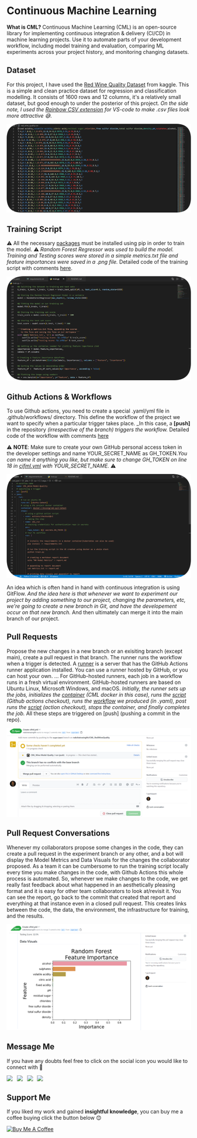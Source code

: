 # Continuous Machine Learning 

**What is CML?** Continuous Machine Learning (CML) is an open-source library for
implementing continuous integration & delivery (CI/CD) in machine learning
projects. Use it to automate parts of your development workflow, including model
training and evaluation, comparing ML experiments across your project history,
and monitoring changing datasets.

## Dataset

For this project, I have used the [Red Wine Quality Dataset](https://www.kaggle.com/uciml/red-wine-quality-cortez-et-al-2009) from kaggle. This is a simple and clean practice dataset for regression and classification modelling. It consists of 1600 rows and 12 columns, it's a relatively small dataset, but good enough to under the posterior of this project. *On the side note, I used the [Rainbow CSV extension](https://marketplace.visualstudio.com/items?itemName=mechatroner.rainbow-csv) for VS-code to make .csv files look more attractive 😅*.

![](imgs/3.png)

## Training Script

⚠️ All the necessary [packages](https://github.com/nakshatrasinghh/CML_RedWineQuality/blob/main/requirements.txt) must be installed using pip in order to train the model. ⚠️ _*Random Forest Regressor was used to build the model. Training and Testing scores were stored in a simple metrics.txt file and feature importances were saved in a .png file.*_ Detailed code of the training script with comments [here](https://github.com/nakshatrasinghh/CML_RedWineQuality/blob/main/train.py).

![](imgs/4.png)

## Github Actions & Workflows

To use Github actions, you need to create a special .yaml/yml file in .github/workflows/ directory. This define the workflow of the project we want to specify when a particular trigger takes place. _In this case, a **[push]** in the repository _(irrespective of the branch) triggers the workflow._ Detailed code of the workflow with comments [here](https://github.com/nakshatrasinghh/CML_RedWineQuality/blob/main/.github/workflows/cifml.yml)

⚠️ **NOTE**: Make sure to create your own GitHub personal access token in the developer settings and name YOUR_SECRET_NAME as GH_TOKEN.*_You can name it anything you like, but make sure to change GH_TOKEN on line 18 in [cifml.yml](https://github.com/nakshatrasinghh/CML_RedWineQuality/blob/main/.github/workflows/cifml.yml) with YOUR_SECRET_NAME_.* ⚠️

![](imgs/5.png)

An idea which is often hand in hand with continuous integration is using GitFlow. *_And the idea here is that whenever we want to experiment our project by adding something to our project, changing the parameters, etc, we're going to create a new branch in Git, and have the developement occur on that new branch._* And then ultimately can merge it into the main branch of our project.

## Pull Requests

Propose the new changes in a new branch or an exisiting branch (except main), create a pull request in that branch. The runner runs the workflow when a trigger is detected. A [runner](https://github.com/actions/runner) is a server that has the GitHub Actions runner application installed. You can use a runner hosted by GitHub, or you can host your own. ... For GitHub-hosted runners, each job in a workflow runs in a fresh virtual environment. GitHub-hosted runners are based on Ubuntu Linux, Microsoft Windows, and macOS. *_Initially, the runner sets up the jobs, initializes the [container](https://github.com/iterative/cml/blob/master/docker/Dockerfile) (CML docker in this case), runs the [script](https://github.com/actions/github-script) (Github actions checkout), runs the [workflow](https://github.com/nakshatrasinghh/CML_RedWineQuality/blob/main/.github/workflows/cifml.yml) we produced (in .yaml), post runs the [script](https://github.com/actions/github-script) (action checkout), stops the container, and finally completes the job._* All these steps are triggered on [push] (pushing a commit in the repo).

![](imgs/1.png)

## Pull Request Conversations 

Whenever my collaborators propose some changes in the code, they can create a pull request in the experiment branch or any other, and a bot will display the Model Metrics and Data Visuals for the changes the collaborator proposed. As a team it can be cumbersome to run the training script locally every time you make changes in the code, with Github Actions this whole process is automated. So, whenever we make changes to the code, we get really fast feedback about what happened in an aesthetically pleasing format and it is easy for other team collaborators to look at/revisit it. You can see the report, go back to the commit that created that report and everything at that instance even in a closed pull request. This creates links between the code, the data, the environment, the infrastructure for training, and the results. 

![](imgs/2.png)

## Message Me
If you have any doubts feel free to click on the social icon you would like to connect with 🤗
<p align="left">
<a href="https://www.linkedin.com/in/nakshatrasinghh/"><img height="42" src="https://user-images.githubusercontent.com/53419293/96712764-3e4e5600-13bd-11eb-81e6-50b8c7ea07eb.png?raw=true"></a>&nbsp;&nbsp;
<a href="https://github.com/nakshatrasinghh"><img height="42" src="https://user-images.githubusercontent.com/53419293/96712562-f7606080-13bc-11eb-86dd-b91470be7b55.png?raw=true"></a>&nbsp;&nbsp;
<a href="https://www.snapchat.com/add/nxkshxtrx.singh"><img height="42" src="https://user-images.githubusercontent.com/53419293/96713786-c41ed100-13be-11eb-9c21-f4d3b0c36220.png?raw=true"></a>&nbsp;&nbsp;
<a href="https://wa.link/8bt67v"><img height="42" src="https://user-images.githubusercontent.com/53419293/96714143-59ba6080-13bf-11eb-8f52-3123014be2da.png?raw=true"></a>&nbsp;&nbsp;
</p>

## Support Me
If you liked my work and gained **insightful knowledge**, you can buy me a coffee buying click the button below 😊

<a href="https://www.buymeacoffee.com/nakshatrasinghh" target="_blank"><img src="https://cdn.buymeacoffee.com/buttons/v2/arial-red.png" alt="Buy Me A Coffee" img height="49"></a>

